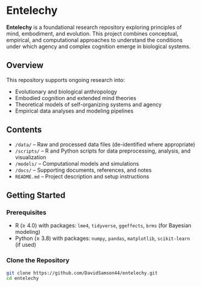 # Entelechy

**Entelechy** is a foundational research repository exploring principles of mind, embodiment, and evolution. This project combines conceptual, empirical, and computational approaches to understand the conditions under which agency and complex cognition emerge in biological systems.

## Overview

This repository supports ongoing research into:
- Evolutionary and biological anthropology
- Embodied cognition and extended mind theories
- Theoretical models of self-organizing systems and agency
- Empirical data analyses and modeling pipelines

## Contents

- `/data/` – Raw and processed data files (de-identified where appropriate)
- `/scripts/` – R and Python scripts for data preprocessing, analysis, and visualization
- `/models/` – Computational models and simulations
- `/docs/` – Supporting documents, references, and notes
- `README.md` – Project description and setup instructions

## Getting Started

### Prerequisites

- R (≥ 4.0) with packages: `lme4`, `tidyverse`, `ggeffects`, `brms` (for Bayesian modeling)
- Python (≥ 3.8) with packages: `numpy`, `pandas`, `matplotlib`, `scikit-learn` (if used)

### Clone the Repository

```bash
git clone https://github.com/DavidSamson44/entelechy.git
cd entelechy
